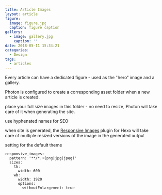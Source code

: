 ```yaml
---
title: Article Images
layout: article
figure:
  image: figure.jpg
  caption: figure caption
gallery:
  - image: gallery.jpg
    caption: ''
date: 2018-05-11 15:34:21
categories:
  - Design
tags:
  - articles
---
```


Every article can have a dedicated figure - used as the "hero" image and a gallery.

<!-- more -->

Photon is configured to create a corresponding asset folder when a new article is created.

place your full size images in this folder - no need to resize, Photon will take care of it when generating the site.

use hyphenated names for SEO

when site is generated, the [Responsive Images][69c7fdb0] plugin for Hexo will take care of multiple resized versions of the image in the generated output

setting for the default theme

```
responsive_images:
  pattern: '**/*.+(png|jpg|jpeg)'
  sizes:
    th:
      width: 600
    wb:
      width: 1920
      options:
        withoutEnlargement: true
```

  [69c7fdb0]: https://github.com/i-am-phi/hexo-filter-responsive-images "Hexo-Filter-Responsive-Images Plugin on Github"
